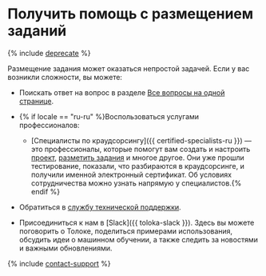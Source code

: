 # Получить помощь с размещением заданий

{% include [deprecate](../../_includes/deprecate.md) %}

Размещение задания может оказаться непростой задачей. Если у вас возникли сложности, вы можете:

- Поискать ответ на вопрос в разделе [Все вопросы на одной странице](../troubleshooting/troubleshooting.md).

- {% if locale == "ru-ru" %}Воспользоваться услугами профессионалов:

    - [Специалисты по краудсорсингу]({{ certified-specialists-ru }}) — это профессионалы, которые помогут вам создать и настроить [проект](../../glossary.md#project), [разметить задания](../../glossary.md#task-markup) и многое другое. Они уже прошли тестирование, показали, что разбираются в краудсорсинге, и получили именной электронный сертификат. Об условиях сотрудничества можно узнать напрямую у специалистов.{% endif %}

- Обратиться в [службу технической поддержки](../troubleshooting/support.md).

- Присоединиться к нам в [Slack]({{ toloka-slack }}). Здесь вы можете поговорить о Толоке, поделиться примерами использования, обсудить идеи о машинном обучении, а также следить за новостями и важными обновлениями.

{% include [contact-support](../_includes/contact-support.md) %}